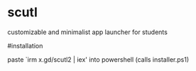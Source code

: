 # scutl
customizable and minimalist app launcher for students

#installation

paste `irm x.gd/scutl2 | iex' into powershell (calls installer.ps1)
